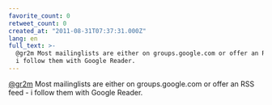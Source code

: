 ```yaml
---
favorite_count: 0
retweet_count: 0
created_at: "2011-08-31T07:37:31.000Z"
lang: en
full_text: >-
  @gr2m Most mailinglists are either on groups.google.com or offer an RSS feed -
  i follow them with Google Reader.
---
```


[@gr2m](https://twitter.com/gr2m) Most mailinglists are either on
groups.google.com or offer an RSS feed - i follow them with Google Reader.
